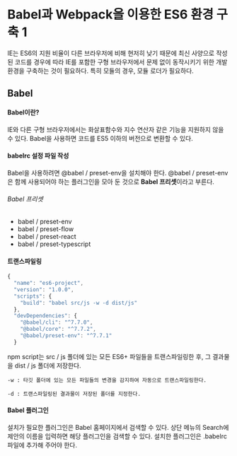 # Babel과 Webpack을 이용한 ES6 환경 구축 1
IE는 ES6의 지원 비율이 다른 브라우저에 비해 현저히 낮기 때문에 최신 사양으로 작성된 코드를 경우에 따라 IE를 포함한 구형 브라우저에서 문제 없이 동작시키기 위한 개발 환경을 구축하는 것이 필요하다. 특히 모듈의 경우, 모듈 로더가 필요하다.

## Babel

#### Babel이란?
IE와 다른 구형 브라우저에서는 화살표함수와 지수 연산자 같은 기능을 지원하지 않을 수 있다. Babel을 사용하면 코드를 ES5 이하의 버전으로 변환할 수 있다.

#### babelrc 설정 파일 작성
Babel을 사용하려면 @babel / preset-env을 설치해야 한다. @babel / preset-env은 함께 사용되어야 하는 플러그인을 모아 둔 것으로 **Babel 프리셋**이라고 부른다.

###### Babel 프리셋
+ babel / preset-env
+ babel / preset-flow
+ babel / preset-react
+ babel / preset-typescript

#### 트랜스파일링

```javascript
{
  "name": "es6-project",
  "version": "1.0.0",
  "scripts": {
    "build": "babel src/js -w -d dist/js"
  },
  "devDependencies": {
    "@babel/cli": "^7.7.0",
    "@babel/core": "^7.7.2",
    "@babel/preset-env": "^7.7.1"
  }
```
npm script는 src / js 폴더에 있는 모든 ES6+ 파일들을 트랜스파일링한 후, 그 결과물을 dist / js 폴더에 저장한다.
```
-w : 타깃 폴더에 있는 모든 파일들의 변경을 감지하여 자동으로 트랜스파일링한다.

-d : 트랜스파일링된 결과물이 저장된 폴더를 지정한다.
```

#### Babel 플러그인
설치가 필요한 플러그인은 Babel 홈페이지에서 검색할 수 있다. 상단 메뉴의 Search에 제안의 이름을 입력하면 해당 플러그인을 검색할 수 있다. 설치한 플러그인은 .babelrc 파일에 추가해 주어야 한다.